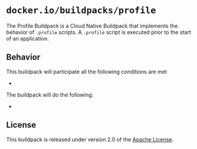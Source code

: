 # `docker.io/buildpacks/profile`

The Profile Buildpack is a Cloud Native Buildpack that implements the behavior of `.profile` scripts. A `.profile` script is executed prior to the start of an application.

## Behavior

This buildpack will participate all the following conditions are met

*

The buildpack will do the following:

*

## License

This buildpack is released under version 2.0 of the [Apache License][a].

[a]: http://www.apache.org/licenses/LICENSE-2.0
